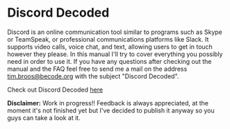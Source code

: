 # Discord Decoded

Discord is an online communication tool similar to programs such as Skype or TeamSpeak, or professional communications platforms like Slack. It supports video calls, voice chat, and text, allowing users to get in touch however they please. In this manual I'll try to cover everything you possibly need in order to use it. If you have any questions after checking out the manual and the FAQ feel free to send me a mail on the address tim.broos@becode.org with the subject "Discord Decoded".

Check out Discord Decoded [here](https://www.google.com)

**Disclaimer:** Work in progress!! Feedback is always appreciated, at the moment it's not finished yet but I've decided to publish it anyway so you guys can take a look at it.
